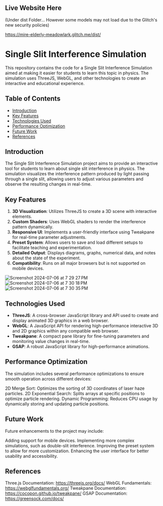 ## Live Website Here
(Under dist Folder... However some models may not load due to the Glitch's new security policies)

https://mire-elderly-meadowlark.glitch.me/dist/

# Single Slit Interference Simulation

This repository contains the code for a Single Slit Interference Simulation aimed at making it easier for students to learn this topic in physics. The simulation uses ThreeJS, WebGL, and other technologies to create an interactive and educational experience.

## Table of Contents

- [Introduction](#introduction)
- [Key Features](#key-features)
- [Technologies Used](#technologies-used)
- [Performance Optimization](#performance-optimization)
- [Future Work](#future-work)
- [References](#references)

## Introduction

The Single Slit Interference Simulation project aims to provide an interactive tool for students to learn about single slit interference in physics. The simulation visualizes the interference pattern produced by light passing through a single slit, allowing users to adjust various parameters and observe the resulting changes in real-time.

## Key Features

1. **3D Visualization**: Utilizes ThreeJS to create a 3D scene with interactive elements.
2. **Custom Shaders**: Uses WebGL shaders to render the interference pattern dynamically.
3. **Responsive UI**: Implements a user-friendly interface using Tweakpane for real-time parameter adjustments.
4. **Preset System**: Allows users to save and load different setups to facilitate teaching and experimentation.
5. **Detailed Output**: Displays diagrams, graphs, numerical data, and notes about the state of the experiment.
6. **Compatibility**: Runs on all major browsers but is not supported on mobile devices.
   
![Screenshot 2024-07-06 at 7 29 27 PM](https://github.com/SparkleButt747/light_interference_simulation/assets/36875086/5d801586-b1df-4406-9375-ff881945245d)
![Screenshot 2024-07-06 at 7 30 18 PM](https://github.com/SparkleButt747/light_interference_simulation/assets/36875086/afcbd8ef-d614-4d9d-b0f9-85416db09b48)
![Screenshot 2024-07-06 at 7 30 35 PM](https://github.com/SparkleButt747/light_interference_simulation/assets/36875086/cc05ae48-3593-417d-aac7-3e40a07f50f7)


## Technologies Used

- **ThreeJS**: A cross-browser JavaScript library and API used to create and display animated 3D graphics in a web browser.
- **WebGL**: A JavaScript API for rendering high-performance interactive 3D and 2D graphics within any compatible web browser.
- **Tweakpane**: A compact pane library for fine-tuning parameters and monitoring value changes in real-time.
- **GSAP**: A robust JavaScript library for high-performance animations.

## Performance Optimization

The simulation includes several performance optimizations to ensure smooth operation across different devices:

2D Merge Sort: Optimizes the sorting of 3D coordinates of laser haze particles.
2D Exponential Search: Splits arrays at specific positions to optimize particle rendering.
Dynamic Programming: Reduces CPU usage by dynamically storing and updating particle positions.

## Future Work

Future enhancements to the project may include:

Adding support for mobile devices.
Implementing more complex simulations, such as double-slit interference.
Improving the preset system to allow for more customization.
Enhancing the user interface for better usability and accessibility.

## References

Three.js Documentation: https://threejs.org/docs/
WebGL Fundamentals: https://webglfundamentals.org/
Tweakpane Documentation: https://cocopon.github.io/tweakpane/
GSAP Documentation: https://greensock.com/docs/
